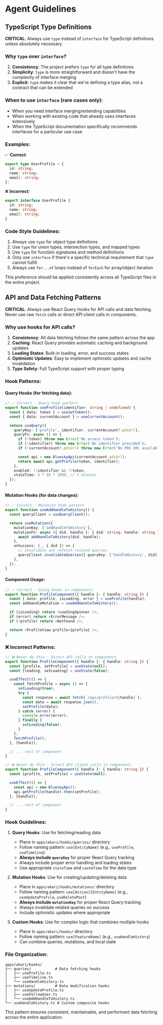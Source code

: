 # Agent Guidelines

## TypeScript Type Definitions

**CRITICAL**: Always use `type` instead of `interface` for TypeScript definitions unless absolutely necessary.

### Why `type` over `interface`?

1. **Consistency**: The project prefers `type` for all type definitions
2. **Simplicity**: `type` is more straightforward and doesn't have the complexity of interface merging
3. **Explicit**: `type` makes it clear that we're defining a type alias, not a contract that can be extended

### When to use `interface` (rare cases only):

- When you need interface merging/extending capabilities
- When working with existing code that already uses interfaces extensively
- When the TypeScript documentation specifically recommends interfaces for a particular use case

### Examples:

✅ **Correct**:

```typescript
export type UserProfile = {
  id: string;
  name: string;
  email: string;
};
```

❌ **Incorrect**:

```typescript
export interface UserProfile {
  id: string;
  name: string;
  email: string;
}
```

### Code Style Guidelines:

1. Always use `type` for object type definitions
2. Use `type` for union types, intersection types, and mapped types
3. Use `type` for function signatures and method definitions
4. Only use `interface` if there's a specific technical requirement that `type` cannot fulfill
5. Always use `for...of` loops instead of `forEach` for array/object iteration

This preference should be applied consistently across all TypeScript files in the entire project.

## API and Data Fetching Patterns

**CRITICAL**: Always use React Query hooks for API calls and data fetching. Never use raw `fetch` calls or direct API client calls in components.

### Why use hooks for API calls?

1. **Consistency**: All data fetching follows the same pattern across the app
2. **Caching**: React Query provides automatic caching and background updates
3. **Loading States**: Built-in loading, error, and success states
4. **Optimistic Updates**: Easy to implement optimistic updates and cache invalidation
5. **Type Safety**: Full TypeScript support with proper typing

### Hook Patterns:

#### Query Hooks (for fetching data):

```typescript
// ✅ Correct - Query hook pattern
export function useProfile(identifier: string | undefined) {
  const { data: token } = useJwtToken();
  const { data: currentAccount } = useCurrentAccount();

  return useQuery({
    queryKey: ['profile', identifier, currentAccount?.pdsUrl],
    queryFn: async () => {
      if (!token) throw new Error('No access token');
      if (!identifier) throw new Error('No identifier provided');
      if (!currentAccount?.pdsUrl) throw new Error('No PDS URL available');

      const api = new BlueskyApi(currentAccount.pdsUrl);
      return await api.getProfile(token, identifier);
    },
    enabled: !!identifier && !!token,
    staleTime: 5 * 60 * 1000, // 5 minutes
  });
}
```

#### Mutation Hooks (for data changes):

```typescript
// ✅ Correct - Mutation hook pattern
export function useAddHandleToHistory() {
  const queryClient = useQueryClient();

  return useMutation({
    mutationKey: ['addHandleToHistory'],
    mutationFn: async ({ did, handle }: { did: string; handle: string }) => {
      await addHandleToHistory(did, handle);
    },
    onSuccess: (_, { did }) => {
      // Invalidate and refetch related queries
      queryClient.invalidateQueries({ queryKey: ['handleHistory', did] });
    },
  });
}
```

#### Component Usage:

```typescript
// ✅ Correct - Using hooks in components
export function ProfileComponent({ handle }: { handle: string }) {
  const { data: profile, isLoading, error } = useProfile(handle);
  const addHandleMutation = useAddHandleToHistory();

  if (isLoading) return <LoadingSpinner />;
  if (error) return <ErrorMessage />;
  if (!profile) return <NotFound />;

  return <ProfileView profile={profile} />;
}
```

### ❌ **Incorrect Patterns**:

```typescript
// ❌ Never do this - Direct API calls in components
export function ProfileComponent({ handle }: { handle: string }) {
  const [profile, setProfile] = useState(null);
  const [loading, setLoading] = useState(false);

  useEffect(() => {
    const fetchProfile = async () => {
      setLoading(true);
      try {
        const response = await fetch(`/api/profile/${handle}`);
        const data = await response.json();
        setProfile(data);
      } catch (error) {
        console.error(error);
      } finally {
        setLoading(false);
      }
    };
    fetchProfile();
  }, [handle]);

  // ... rest of component
}
```

```typescript
// ❌ Never do this - Direct API client calls in components
export function ProfileComponent({ handle }: { handle: string }) {
  const [profile, setProfile] = useState(null);

  useEffect(() => {
    const api = new BlueskyApi();
    api.getProfile(handle).then(setProfile);
  }, [handle]);

  // ... rest of component
}
```

### Hook Guidelines:

1. **Query Hooks**: Use for fetching/reading data

   - Place in `apps/akari/hooks/queries/` directory
   - Follow naming pattern: `use[EntityName]` (e.g., `useProfile`, `useTimeline`)
   - **Always include `queryKey`** for proper React Query tracking
   - Always include proper error handling and loading states
   - Use appropriate `staleTime` and `cacheTime` for the data type

2. **Mutation Hooks**: Use for creating/updating/deleting data

   - Place in `apps/akari/hooks/mutations/` directory
   - Follow naming pattern: `use[Action][EntityName]` (e.g., `useUpdateProfile`, `useDeletePost`)
   - **Always include `mutationKey`** for proper React Query tracking
   - Always invalidate related queries on success
   - Include optimistic updates where appropriate

3. **Custom Hooks**: Use for complex logic that combines multiple hooks
   - Place in `apps/akari/hooks/` directory
   - Follow naming pattern: `use[FeatureName]` (e.g., `useHandleHistory`)
   - Can combine queries, mutations, and local state

### File Organization:

```
apps/akari/hooks/
├── queries/           # Data fetching hooks
│   ├── useProfile.ts
│   ├── useTimeline.ts
│   └── useHandleHistory.ts
├── mutations/         # Data modification hooks
│   ├── useUpdateProfile.ts
│   ├── useFollowUser.ts
│   └── useAddHandleToHistory.ts
└── useHandleHistory.ts # Custom composite hooks
```

This pattern ensures consistent, maintainable, and performant data fetching across the entire application.
